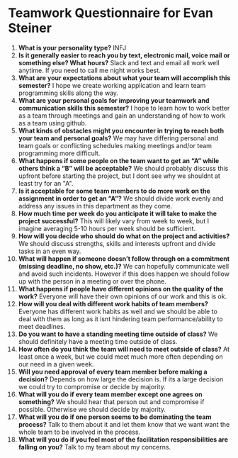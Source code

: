 # Teamwork Questionnaire for Evan Steiner

1. __What is your personality type?__
   INFJ
1. __Is it generally easier to reach you by text, electronic mail, voice mail or something else?  What hours?__ 
   Slack and text and email all work well anytime. If you need to call me night works best.
1. __What are your expectations about what your team will accomplish this semester?__ 
   I hope we create working application and learn team programming skills along the way.
1. __What are your personal goals for improving your teamwork and communication skills this semester?__ 
   I hope to learn how to work better as a team through meetings and gain an understanding of how to work as a team using github.
1. __What kinds of obstacles might you encounter in trying to reach both your team and personal goals?__ 
   We may have differing personal and team goals or conflicting schedules making meetings and/or team programming more difficult.
1. __What happens if some people on the team want to get an “A” while others think a “B” will be acceptable?__ 
   We should probably discuss this upfront before starting the project, but I dont see why we shouldnt at least try for an "A".
1. __Is it acceptable for some team members to do more work on the assignment in order to get an “A”?__ 
   We should divide work evenly and address any issues in this department as they come.
1. __How much time per week do you anticipate it will take to make the project successful?__ 
   This will likely vary from week to week, but I imagine averaging 5-10 hours per week should be sufficient.
1. __How will you decide who should do what on the project and activities?__ 
   We should discuss strengths, skills and interests upfront and divide tasks in an even way.
1. __What will happen if someone doesn’t follow through on a commitment (missing deadline, no show, etc.)?__ 
   We can hopefully communicate well and avoid such incidents. However if this does happen we should follow up with the person in a meeting or over the phone.
1. __What happens if people have different opinions on the quality of the work?__ 
   Everyone will have their own opinions of our work and this is ok.
1. __How will you deal with different work habits of team members?__ 
   Everyone has different work habits as well and we should be able to deal with them as long as it isnt hindering team performance/ability to meet deadlines.
1. __Do you want to have a standing meeting time outside of class?__ 
   We should definitely have a meeting time outside of class.
1. __How often do you think the team will need to meet outside of class?__ 
   At least once a week, but we could meet much more often depending on our need in a given week.
1. __Will you need approval of every team member before making a decision?__ 
   Depends on how large the decision is. If its a large decision we could try to compromise or decide by majority.
1. __What will you do if every team member except one agrees on something?__ 
   We should hear that person out and compromise if possible. Otherwise we should decide by majority.
1. __What will you do if one person seems to be dominating the team process?__ 
   Talk to them about it and let them know that we want want the whole team to be involved in the process.
1. __What will you do if you feel most of the facilitation responsibilities are falling on you?__ 
   Talk to my team about my concerns.